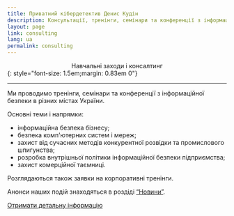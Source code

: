 ```yaml
---
title: Приватний кібердетектив Денис Кудін
description: Консультації, тренінги, семінари та конференції з інформаційної безпеки
layout: page
link: consulting
lang: ua
permalink: consulting
---
```


<center>Навчальні заходи і консалтинг</center>
{: style="font-size: 1.5em;margin: 0.83em 0"}
<hr />

Ми проводимо тренінги, семінари та конференції з інформаційної безпеки в різних містах України. 

Основні теми і напрямки: 

* інформаційна безпека бізнесу; 
* безпека комп'ютерних систем і мереж; 
* захист від сучасних методів конкурентної розвідки та промислового шпигунства; 
* розробка внутрішньої політики інформаційної безпеки підприємства;
* захист комерційної таємниці.

Розглядаються також заявки на корпоративні тренінги.

Анонси наших подій знаходяться в роздіді [“Новини”](/news).

[Отримати детальну інформацію](/contacts)
